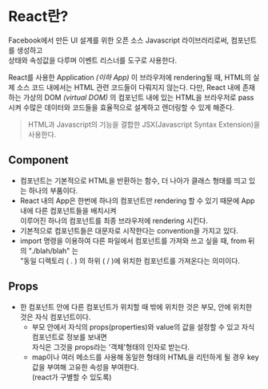 # React란?

Facebook에서 만든 UI 설계를 위한 오픈 소스 Javascript 라이브러리로써, 컴포넌트를 생성하고  
상태와 속성값을 다루며 이벤트 리스너를 도구로 사용한다.

React를 사용한 Application _(이하 App)_ 이 브라우저에 rendering될 때, HTML의 실제 소스 코드 내에서는 HTML 관련 코드들이 다뤄지지 않는다. 다만, React 내에 존재하는 가상의 DOM _(virtual DOM)_ 의 컴포넌트 내에 있는 HTML을 브라우저로 pass 시켜 수많은 데이터와 코드들을 효율적으로 설계하고 렌더링할 수 있게 해준다.

> HTML과 Javascript의 기능을 결합한 JSX(Javascript Syntax Extension)을 사용한다.

## Component

- 컴포넌트는 기본적으로 HTML을 반환하는 함수, 더 나아가 클래스 형태를 띄고 있는 하나의 부품이다.
- React 내의 App은 한번에 하나의 컴포넌트만 rendering 할 수 있기 때문에 App 내에 다른 컴포넌트들을 배치시켜  
  이루어진 하나의 컴포넌트를 최종 브라우저에 rendering 시킨다.
- 기본적으로 컴포넌트들은 대문자로 시작한다는 convention을 가지고 있다.
- import 명령을 이용하여 다른 파일에서 컴포넌트를 가져와 쓰고 싶을 때, from 뒤의 "./blah/blah" 는  
  "동일 디렉토리 ( . ) 의 하위 ( / )에 위치한 컴포넌트를 가져온다는 의미이다.

## Props

- 한 컴포넌트 안에 다른 컴포넌트가 위치할 때 밖에 위치한 것은 부모, 안에 위치한 것은 자식 컴포넌트이다.
  - 부모 안에서 자식의 props(properties)와 value의 값을 설정할 수 있고 자식 컴포넌트로 정보를 보내면  
    자식은 그것을 props라는 '객체'형태의 인자로 받는다.
  - map이나 여러 메소드를 사용해 동일한 형태의 HTML을 리턴하게 될 경우 key값을 부여해 고유한 속성을 부여한다.  
    (react가 구별할 수 있도록)
